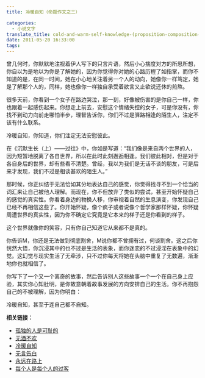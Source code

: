 ```yaml
---
title: 冷暖自知（命题作文之三）

categories:
  - 小说文字
translate_title: cold-and-warm-self-knowledge-(proposition-composition-3)
date: 2011-05-20 16:33:00
tags:
---
```


曾几何时，你默默地注视着伊人写下的只言片语，然后小心揣度对方的所思所想，你自以为是地以为你是了解她的，因为你觉得你对她的心路历程了如指掌，而你不知道的是，在同一时间，她在小心地关注着另一个人的动向，她像你一样笃定，她是了解那个人的，同样，她也像你一样独自承受着欲言又止欲说还休的煎熬。

很多天前，你看到一个女子在路边哭泣，那一刻，好像被伤害的是你自己一样，你也跟着一起感伤起来。你想走上前去，安慰这个情绪失控的女子，可是你没有，你找不到动力向前走哪怕半步，理智告诉你，你们不过是驿路相逢的陌生人，注定不该有什么联系。

冷暖自知，你知道，你们注定无法安慰彼此。

在《沉默生长（上）——过往》中，你如是写道：“我们像是来自两个世界的人，因为短暂地脱离了各自世界，所以在此时此刻邂逅相逢。我们彼此相对，但是对于各自身后的世界，却有些看不清楚。曾经，我以为我们是无话不谈的朋友，可是后来才发现，我们不过是相谈甚欢的陌生人。”

那时候，你正纠结于无法恰如其分地表达自己的感觉，你觉得找寻不到一个恰当的词汇来让自己被他人理解。而现在，你不但放弃了类似的尝试，甚至开始怀疑自己的感觉的真实性。你看着身边的物换人移，你审视着自然的生息演变，你发现自己已经不再相信这些了。你开始怀疑，像个疯子或者说像个哲学家那样怀疑，你怀疑周遭世界的真实性，因为你不确定它究竟是它本来的样子还是你看到的样子。

这个世界就像你的笑容，只有你自己知道它从来都不是真的。

你告诉M，你还是无法做到彻底割舍，M说你都不曾拥有过，何谈割舍。这之后你恍然大悟，你沉浸其中的也不过是生活的表象，而你迷恋的不过浸淫在表象中的幻觉。这幻觉与现实生活了无牵涉，只不过你每天将她在头脑中重复了无数遍，渐渐地你也就相信了。

你写下了一个又一个离奇的故事，然后告诉别人这些故事一个一个在自己身上应验，其实你心知肚明，是你故意朝着故事发展的方向安排自己的生活。你不再抱怨自己的不被理解，因为你明白：

冷暖自知，甚至于连自己都不自知。

**相关链接：**
- [孤独的人是可耻的](/2011/04/loners-are-disgraceful.html)
- [无酒不欢](/2011/05/no-wine-untasted.html)
- [冷暖自知](/2011/05/cold-and-warm-self-knowledge-(proposition-composition-3).html)
- [无言告白](/2011/06/wordless-address-(propositional-composition-no.-4).html)
- [永远在路上](/2011/05/always-on-the-road-(proposition-5).html)
- [每个人是每个人的过客](/2011/06/everyone-is-everyone's-passer-by-(proposition-6).html)